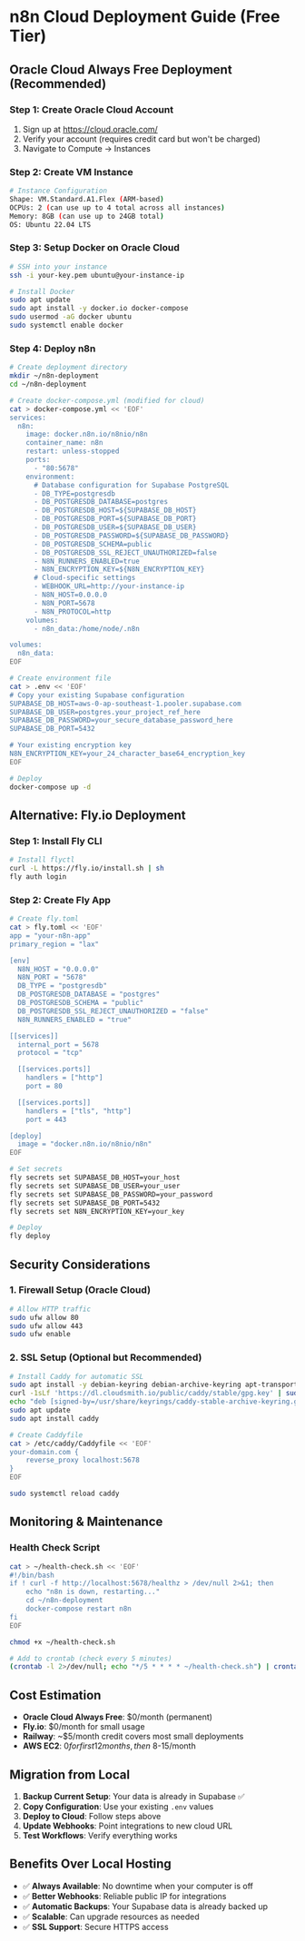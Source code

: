 # n8n Cloud Deployment Guide (Free Tier)

## Oracle Cloud Always Free Deployment (Recommended)

### Step 1: Create Oracle Cloud Account
1. Sign up at https://cloud.oracle.com/
2. Verify your account (requires credit card but won't be charged)
3. Navigate to Compute → Instances

### Step 2: Create VM Instance
```bash
# Instance Configuration
Shape: VM.Standard.A1.Flex (ARM-based)
OCPUs: 2 (can use up to 4 total across all instances)
Memory: 8GB (can use up to 24GB total)
OS: Ubuntu 22.04 LTS
```

### Step 3: Setup Docker on Oracle Cloud
```bash
# SSH into your instance
ssh -i your-key.pem ubuntu@your-instance-ip

# Install Docker
sudo apt update
sudo apt install -y docker.io docker-compose
sudo usermod -aG docker ubuntu
sudo systemctl enable docker
```

### Step 4: Deploy n8n
```bash
# Create deployment directory
mkdir ~/n8n-deployment
cd ~/n8n-deployment

# Create docker-compose.yml (modified for cloud)
cat > docker-compose.yml << 'EOF'
services:
  n8n:
    image: docker.n8n.io/n8nio/n8n
    container_name: n8n
    restart: unless-stopped
    ports:
      - "80:5678"
    environment:
      # Database configuration for Supabase PostgreSQL
      - DB_TYPE=postgresdb
      - DB_POSTGRESDB_DATABASE=postgres
      - DB_POSTGRESDB_HOST=${SUPABASE_DB_HOST}
      - DB_POSTGRESDB_PORT=${SUPABASE_DB_PORT}
      - DB_POSTGRESDB_USER=${SUPABASE_DB_USER}
      - DB_POSTGRESDB_PASSWORD=${SUPABASE_DB_PASSWORD}
      - DB_POSTGRESDB_SCHEMA=public 
      - DB_POSTGRESDB_SSL_REJECT_UNAUTHORIZED=false
      - N8N_RUNNERS_ENABLED=true
      - N8N_ENCRYPTION_KEY=${N8N_ENCRYPTION_KEY}
      # Cloud-specific settings
      - WEBHOOK_URL=http://your-instance-ip
      - N8N_HOST=0.0.0.0
      - N8N_PORT=5678
      - N8N_PROTOCOL=http
    volumes:
      - n8n_data:/home/node/.n8n

volumes:
  n8n_data:
EOF

# Create environment file
cat > .env << 'EOF'
# Copy your existing Supabase configuration
SUPABASE_DB_HOST=aws-0-ap-southeast-1.pooler.supabase.com
SUPABASE_DB_USER=postgres.your_project_ref_here
SUPABASE_DB_PASSWORD=your_secure_database_password_here
SUPABASE_DB_PORT=5432

# Your existing encryption key
N8N_ENCRYPTION_KEY=your_24_character_base64_encryption_key
EOF

# Deploy
docker-compose up -d
```

## Alternative: Fly.io Deployment

### Step 1: Install Fly CLI
```bash
# Install flyctl
curl -L https://fly.io/install.sh | sh
fly auth login
```

### Step 2: Create Fly App
```bash
# Create fly.toml
cat > fly.toml << 'EOF'
app = "your-n8n-app"
primary_region = "lax"

[env]
  N8N_HOST = "0.0.0.0"
  N8N_PORT = "5678"
  DB_TYPE = "postgresdb"
  DB_POSTGRESDB_DATABASE = "postgres"
  DB_POSTGRESDB_SCHEMA = "public"
  DB_POSTGRESDB_SSL_REJECT_UNAUTHORIZED = "false"
  N8N_RUNNERS_ENABLED = "true"

[[services]]
  internal_port = 5678
  protocol = "tcp"

  [[services.ports]]
    handlers = ["http"]
    port = 80

  [[services.ports]]
    handlers = ["tls", "http"]
    port = 443

[deploy]
  image = "docker.n8n.io/n8nio/n8n"
EOF

# Set secrets
fly secrets set SUPABASE_DB_HOST=your_host
fly secrets set SUPABASE_DB_USER=your_user
fly secrets set SUPABASE_DB_PASSWORD=your_password
fly secrets set SUPABASE_DB_PORT=5432
fly secrets set N8N_ENCRYPTION_KEY=your_key

# Deploy
fly deploy
```

## Security Considerations

### 1. Firewall Setup (Oracle Cloud)
```bash
# Allow HTTP traffic
sudo ufw allow 80
sudo ufw allow 443
sudo ufw enable
```

### 2. SSL Setup (Optional but Recommended)
```bash
# Install Caddy for automatic SSL
sudo apt install -y debian-keyring debian-archive-keyring apt-transport-https
curl -1sLf 'https://dl.cloudsmith.io/public/caddy/stable/gpg.key' | sudo gpg --dearmor -o /usr/share/keyrings/caddy-stable-archive-keyring.gpg
echo "deb [signed-by=/usr/share/keyrings/caddy-stable-archive-keyring.gpg] https://dl.cloudsmith.io/public/caddy/stable/deb/debian any-version main" | sudo tee /etc/apt/sources.list.d/caddy-stable.list
sudo apt update
sudo apt install caddy

# Create Caddyfile
cat > /etc/caddy/Caddyfile << 'EOF'
your-domain.com {
    reverse_proxy localhost:5678
}
EOF

sudo systemctl reload caddy
```

## Monitoring & Maintenance

### Health Check Script
```bash
cat > ~/health-check.sh << 'EOF'
#!/bin/bash
if ! curl -f http://localhost:5678/healthz > /dev/null 2>&1; then
    echo "n8n is down, restarting..."
    cd ~/n8n-deployment
    docker-compose restart n8n
fi
EOF

chmod +x ~/health-check.sh

# Add to crontab (check every 5 minutes)
(crontab -l 2>/dev/null; echo "*/5 * * * * ~/health-check.sh") | crontab -
```

## Cost Estimation

- **Oracle Cloud Always Free**: $0/month (permanent)
- **Fly.io**: $0/month for small usage
- **Railway**: ~$5/month credit covers most small deployments
- **AWS EC2**: $0 for first 12 months, then ~$8-15/month

## Migration from Local

1. **Backup Current Setup**: Your data is already in Supabase ✅
2. **Copy Configuration**: Use your existing `.env` values
3. **Deploy to Cloud**: Follow steps above
4. **Update Webhooks**: Point integrations to new cloud URL
5. **Test Workflows**: Verify everything works

## Benefits Over Local Hosting

- ✅ **Always Available**: No downtime when your computer is off
- ✅ **Better Webhooks**: Reliable public IP for integrations
- ✅ **Automatic Backups**: Your Supabase data is already backed up
- ✅ **Scalable**: Can upgrade resources as needed
- ✅ **SSL Support**: Secure HTTPS access
